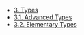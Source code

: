 <!-- This file is generated automatically by infrastructure scripts. Please don't edit by hand. -->

-   [3. Types](./index.md)
-   [3.1. Advanced Types](./01-advanced-types.md)
-   [3.2. Elementary Types](./02-elementary-types.md)
